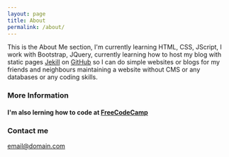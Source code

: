 ```yaml
---
layout: page
title: About
permalink: /about/
---
```


This is the About Me section, I'm currently learning HTML, CSS, JScript, I work with Bootstrap, JQuery, currently learning how to host my blog with static pages [Jekill](http://jekyllrb.com/docs/quickstart/) on [GitHub](https://linuxfce.github.io/) so I can do simple websites or blogs for my friends and neighbours maintaining a website without CMS or any databases or any coding skills.

### More Information

#### I'm also lerning how to code at [FreeCodeCamp](https://www.freecodecamp.org/linuxfce)

### Contact me

[email@domain.com](mailto:email@domain.com)
